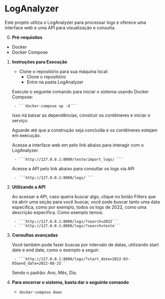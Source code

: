 # LogAnalyzer

Este projeto utiliza o LogAnalyzer para processar logs e oferece uma interface web e uma API para visualização e consulta.

0) **Pré-requisitos**
- Docker
- Docker Compose

1) **Instruções para Execução**

    - Clone o repositório para sua máquina local:
        - Clone o repositório
        - Entre na pasta LogAnalyzer
    
    Execute o seguinte comando para iniciar o sistema usando Docker Compose:

        - ```docker-compose up -d```

    Isso irá baixar as dependências, construir os contêineres e iniciar o serviço.

    Aguarde até que a construção seja concluída e os contêineres estejam em execução.

    Acesse a interface web em pelo link abaixo para interagir com o LogAnalyzer.
       
        - ```http://127.0.0.1:8000/teste/import_logs/ ```
        

    Acesse a API pelo link abaixo para consultar os logs via API 

        - ```http://127.0.0.1:8000/logs/ ```
    
2) **Utilizando a API**

    Ao acessar a API, caso queira buscar algo, clique no botão Filters que irá abrir uma seção para você buscar, você pode buscar tanto uma data especifica, como por exemplo, todos os logs de 2022, como uma descrição especifica. Como exemplo temos: 

        - ```http://127.0.0.1:8000/logs/?search=2022```
        - ```http://127.0.0.1:8000/logs/?search=teste```

3) **Consultas avançadas**
    
    Você também pode fazer buscas por intervalo de datas, utilizando start date e end date, como o exemplo a seguir:

        - ```http://127.0.0.1:8000/logs/?start_date=2022-03-05&end_date=2022-08-25```

    Sendo o padrão: Ano, Mês, Dia.

4) **Para encerrar o sistema, basta dar o seguinte comando**
    
    -  ```docker-compose down```


    
        
    







